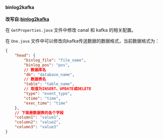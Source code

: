 #### binlog2kafka
**改写自:[binlog2kafka](https://github.com/runningdata/binlog2kafka)**

在 `GetProperties.java` 文件中修改 canal 和 kafka 的相关配置。

在 `One.java` 文件中可以修改向kafka传送数据的数据格式，当前数据格式为：

```json
{
    "head": {
        "binlog_file": "file_name",
        "binlog_pos": "pos",
        // 数据库名
        "db": "database_name", 
        // 数据表名
        "table": "table_name",
        // 取值为INSERT、UPDATE或DELETE
        "type": "event_type", 
        "ctime": "time",
        "exec_time": "time"
    },
    // 下面是数据表的各个字段
    "column1": "value1",
    "column2": "value2",
    "column3": "value3"
}
```

